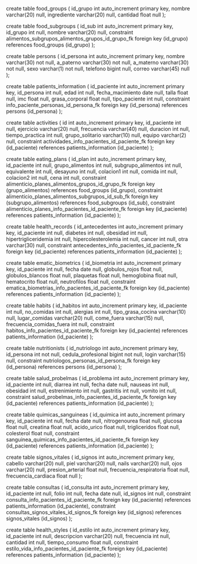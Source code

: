 create table food_groups
(
    id_grupo    int auto_increment
        primary key,
    nombre      varchar(20) null,
    ingrediente varchar(20) null,
    cantidad    float       null
);

create table food_subgroups
(
    id_sub   int auto_increment
        primary key,
    id_grupo int         null,
    nombre   varchar(20) null,
    constraint alimentos_subgrupos_alimentos_grupos_id_grupo_fk
        foreign key (id_grupo) references food_groups (id_grupo)
);


create table persons
(
    id_persona int auto_increment
        primary key,
    nombre     varchar(30) not null,
    a_paterno  varchar(30) not null,
    a_materno  varchar(30) not null,
    sexo       varchar(1)  not null,
    telefono   bigint      null,
    correo     varchar(45) null
);

create table patients_information
(
    id_paciente      int auto_increment
        primary key,
    id_persona       int   null,
    edad             int   null,
    fecha_macimiento date  null,
    talla            float null,
    imc              float null,
    grasa_corporal   float null,
    tipo_paciente    int   null,
    constraint info_paciente_personas_id_persona_fk
        foreign key (id_persona) references persons (id_persona)
);

create table activities
(
    id              int auto_increment
        primary key,
    id_paciente     int         null,
    ejercicio       varchar(20) null,
    frecuencia      varchar(40) null,
    duracion        int         null,
    tiempo_practica int         null,
    grupo_solitario varchar(10) null,
    equipo          varchar(2)  null,
    constraint actividades_info_pacientes_id_paciente_fk
        foreign key (id_paciente) references patients_information (id_paciente)
);

create table eating_plans
(
    id_plan            int auto_increment
        primary key,
    id_paciente        int null,
    grupo_alimentos    int null,
    subgrupo_alimentos int null,
    equivalente        int null,
    desayuno           int null,
    colacion1          int null,
    comida             int null,
    colacion2          int null,
    cena               int null,
    constraint alimenticio_planes_alimentos_grupos_id_grupo_fk
        foreign key (grupo_alimentos) references food_groups (id_grupo),
    constraint alimenticio_planes_alimentos_subgrupos_id_sub_fk
        foreign key (subgrupo_alimentos) references food_subgroups (id_sub),
    constraint alimenticio_planes_info_pacientes_id_paciente_fk
        foreign key (id_paciente) references patients_information (id_paciente)
);

create table health_records
(
    id_antecedentes      int auto_increment
        primary key,
    id_paciente          int         null,
    diabetes             int         null,
    obesidad             int         null,
    hipertrigliceridemia int         null,
    hipercolesterolemia  int         null,
    cancer               int         null,
    otra                 varchar(30) null,
    constraint antecedentes_info_pacientes_id_paciente_fk
        foreign key (id_paciente) references patients_information (id_paciente)
);

create table ematic_biometrics
(
    id_biometria     int auto_increment
        primary key,
    id_paciente      int   null,
    fecha            date  null,
    globulos_rojos   float null,
    globulos_blancos float null,
    plaquetas        float null,
    hemoglobina      float null,
    hematocrito      float null,
    neutrofilos      float null,
    constraint ematica_biometrias_info_pacientes_id_paciente_fk
        foreign key (id_paciente) references patients_information (id_paciente)
);

create table habits
(
    id_habitos               int auto_increment
        primary key,
    id_paciente              int         null,
    no_comidas               int         null,
    alergias                 int         null,
    tipo_grasa_cocina        varchar(10) null,
    lugar_comidas            varchar(20) null,
    come_fuera               varchar(15) null,
    frecuencia_comidas_fuera int         null,
    constraint habitos_info_pacientes_id_paciente_fk
        foreign key (id_paciente) references patients_information (id_paciente)
);

create table nutritionists
(
    id_nutriologo      int auto_increment
        primary key,
    id_persona         int         not null,
    cedula_profesional bigint      not null,
    login              varchar(15) null,
    constraint nutriologos_personas_id_persona_fk
        foreign key (id_persona) references persons (id_persona)
);

create table salud_probelmas
(
    id_problema   int auto_increment
        primary key,
    id_paciente   int  null,
    diarrea       int  null,
    fecha         date null,
    nauseas       int  null,
    obesidad      int  null,
    estrenimiento int  null,
    gastritis     int  null,
    vomito        int  null,
    constraint salud_probelmas_info_pacientes_id_paciente_fk
        foreign key (id_paciente) references patients_information (id_paciente)
);

create table quimicas_sanguineas
(
    id_quimica    int auto_increment
        primary key,
    id_paciente   int   null,
    fecha         date  null,
    nitrogenourea float null,
    glucosa       float null,
    creatina      float null,
    acido_urico   float null,
    trigliceridos float null,
    colesterol    float null,
    constraint sanguinea_quimicas_info_pacientes_id_paciente_fk
        foreign key (id_paciente) references patients_information (id_paciente)
);



create table signos_vitales
(
    id_signos               int auto_increment
        primary key,
    cabello                 varchar(20) null,
    piel                    varchar(20) null,
    nails                   varchar(20) null,
    ojos                    varchar(20) null,
    presion_arterial        float       null,
    frecuencia_respiratoria float       null,
    frecuencia_cardiaca     float       null
);

create table consultas
(
    id_consulta int auto_increment
        primary key,
    id_paciente int  null,
    folio       int  null,
    fecha       date null,
    id_signos   int  null,
    constraint consulta_info_pacientes_id_paciente_fk
        foreign key (id_paciente) references patients_information (id_paciente),
    constraint consultas_signos_vitales_id_signos_fk
        foreign key (id_signos) references signos_vitales (id_signos)
);

create table health_styles
(
    id_estilo      int auto_increment
        primary key,
    id_paciente    int         null,
    descripcion    varchar(20) null,
    frecuencia     int         null,
    cantidad       int         null,
    tiempo_consumo float       null,
    constraint estilo_vida_info_pacientes_id_paciente_fk
        foreign key (id_paciente) references patients_information (id_paciente)
);

